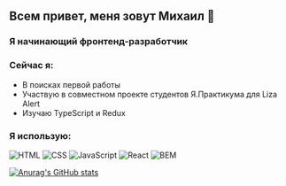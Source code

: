## Всем привет, меня зовут Михаил 👋

### Я начинающий фронтенд-разработчик

### Сейчас я:
* В поисках первой работы
* Участвую в совместном проекте студентов Я.Практикума для Liza Alert
* Изучаю TypeScript и Redux

### Я использую:
![HTML](https://img.shields.io/badge/HTML-000000?style=for-the-badge&logo=html5)
![CSS](https://img.shields.io/badge/CSS-000000?style=for-the-badge&logo=css3)
![JavaScript](https://img.shields.io/badge/JavaScript-000000?style=for-the-badge&logo=javascript)
![React](https://img.shields.io/badge/React-000000?style=for-the-badge&logo=react)
![BEM](https://img.shields.io/badge/BEM-000000?style=for-the-badge&logo=bem)

[![Anurag's GitHub stats](https://github-readme-stats.vercel.app/api?username=migelg&theme=dark&custom_title=Моя+статистика)](https://github.com/anuraghazra/github-readme-stats)
